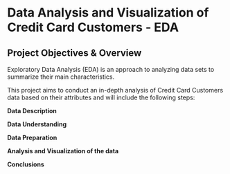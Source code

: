 # Data Analysis and Visualization of Credit Card Customers - EDA

## Project Objectives & Overview

Exploratory Data Analysis (EDA) is an approach to analyzing data sets to summarize their main characteristics.

This project aims to conduct an in-depth analysis of Credit Card Customers data based on their attributes and will include the following steps:


**Data Description**

**Data Understanding**

**Data Preparation**

**Analysis and Visualization of the data**

**Conclusions**


